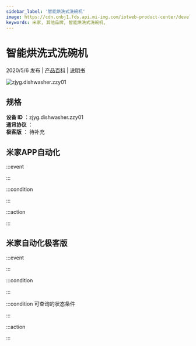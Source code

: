 ```yaml
---
sidebar_label: '智能烘洗式洗碗机'
image: https://cdn.cnbj1.fds.api.mi-img.com/iotweb-product-center/developer_1588247829236OJt93byL.png?GalaxyAccessKeyId=AKVGLQWBOVIRQ3XLEW&Expires=9223372036854775807&Signature=42lTE9NCNyid2sk+0QW0CJI10AE=
keywords: 米家, 其他品牌, 智能烘洗式洗碗机, 
---
```

# 智能烘洗式洗碗机

2020/5/6 发布 | [产品百科](https://home.mi.com/webapp/content/baike/product/index.html?model=zjyg.dishwasher.zzy01/) | [说明书](https://home.mi.com/views/introduction.html?model=zjyg.dishwasher.zzy01&region=cn)

![zjyg.dishwasher.zzy01](https://cdn.cnbj1.fds.api.mi-img.com/iotweb-product-center/developer_1588247829236OJt93byL.png?GalaxyAccessKeyId=AKVGLQWBOVIRQ3XLEW&Expires=9223372036854775807&Signature=42lTE9NCNyid2sk+0QW0CJI10AE=)

## 规格  
> 
**设备 ID** ：zjyg.dishwasher.zzy01  
**通讯协议** ：  
**极客版**  ： 待补充 


## 米家APP自动化  

:::event  

:::

:::condition  

:::

:::action   

:::

## 米家自动化极客版  

:::event  

:::

:::condition  

:::

:::condition 可查询的状态条件  

:::

:::action  

:::

        
